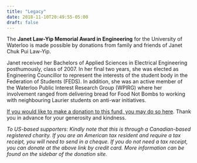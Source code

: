```yaml
---
title: "Legacy"
date: 2018-11-10T20:49:55-05:00
draft: false
---
```


The <b>Janet Law-Yip Memorial Award in Engineering</b> for the University of Waterloo is made possible by donations from family and friends of Janet Chuk Pui Law-Yip.

Janet received her Bachelors of Applied Sciences in Electrical Engineering posthumously, class of 2007. In her final two years, she was elected as Engineering Councillor to represent the interests of the student body in the Federation of Students (FEDS). In addition, she was an active member of the Waterloo Public Interest Research Group (WPIRG) where her involvement ranged from delivering bread for Food Not Bombs to working with neighbouring Laurier students on anti-war initiatives.

<a href="https://waterloo.imodules.com/law-yip-award">If you would like to make a donation to this fund, you may do so here</a>. Thank you in advance for your generosity and kindness.

<i>To US-based supporters: Kindly note that this is through a Canadian-based registered charity. If you are an American tax resident and require a tax receipt, you will need to send in a cheque. If you do not need a tax receipt, you can donate at the above link by credit card. More information can be found on the sidebar of the donation site.

</i>

